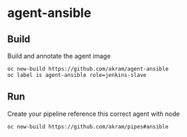 # agent-ansible

## Build
Build and annotate the agent image
```
oc new-build https://github.com/akram/agent-ansible
oc label is agent-ansible role=jenkins-slave
```

## Run
Create your pipeline reference this correct agent with node

```
oc new-build https://github.com/akram/pipes#ansible
```

